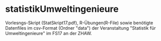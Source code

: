 # statistikUmweltingenieure
Vorlesngs-Skript (StatSkript17.pdf), R-Übungen(R-File) sowie benötigte Datenfiles im csv-Format (Ordner "data")  der Veranstaltung "Statistik für Umweltingenieure" im FS17 an der ZHAW.
